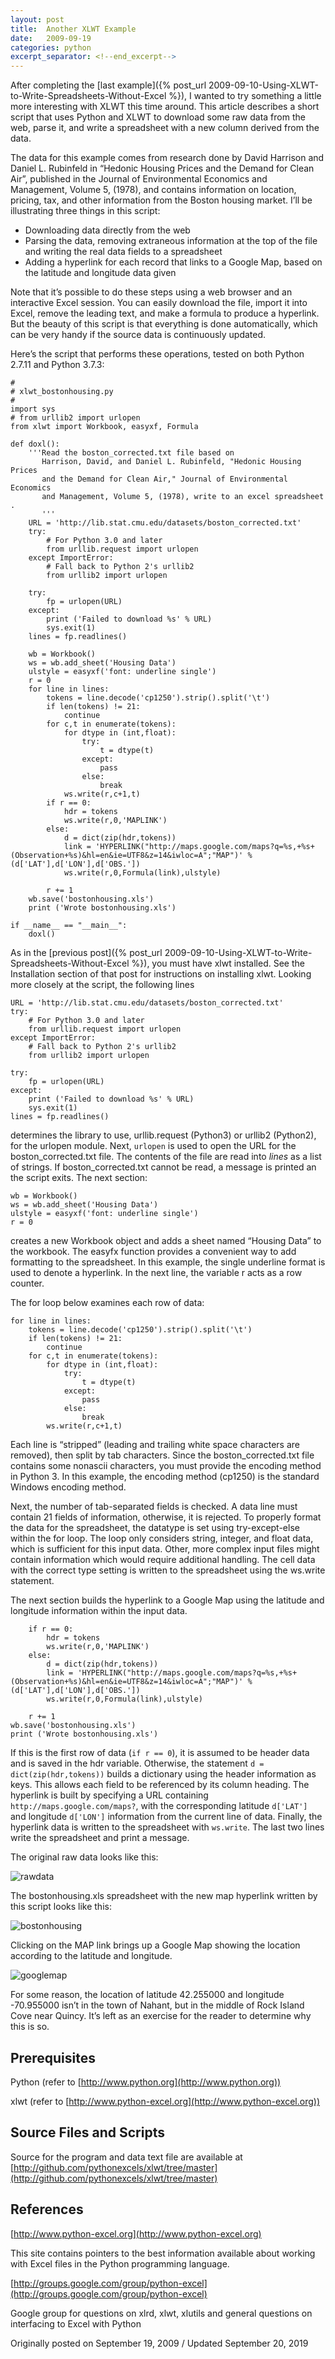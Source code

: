 ```yaml
---
layout: post
title:  Another XLWT Example
date:   2009-09-19
categories: python
excerpt_separator: <!--end_excerpt-->
---
```


After completing the [last example]({% post_url
2009-09-10-Using-XLWT-to-Write-Spreadsheets-Without-Excel %}), I
wanted to try something a little more interesting with XLWT this time
around. This article describes a short script that uses Python and
XLWT to download some raw data from the web, parse it, and write a
spreadsheet with a new column derived from the data.

<!--end_excerpt-->

The data for this example comes from research done by David Harrison
and Daniel L. Rubinfeld in “Hedonic Housing Prices and the Demand for
Clean Air”, published in the Journal of Environmental Economics and
Management, Volume 5, (1978), and contains information on location,
pricing, tax, and other information from the Boston housing market.
I’ll be illustrating three things in this script:

* Downloading data directly from the web
* Parsing the data, removing extraneous information at the top of the file and writing the real data fields to a spreadsheet
* Adding a hyperlink for each record that links to a Google Map, based on the latitude and longitude data given

Note that it’s possible to do these steps using a web browser and an
interactive Excel session. You can easily download the file, import it
into Excel, remove the leading text, and make a formula to produce a
hyperlink. But the beauty of this script is that everything is done
automatically, which can be very handy if the source data is
continuously updated.

Here’s the script that performs these operations, tested on both
Python 2.7.11 and Python 3.7.3:

```
#
# xlwt_bostonhousing.py
#
import sys
# from urllib2 import urlopen
from xlwt import Workbook, easyxf, Formula

def doxl():
    '''Read the boston_corrected.txt file based on
       Harrison, David, and Daniel L. Rubinfeld, "Hedonic Housing Prices
       and the Demand for Clean Air," Journal of Environmental Economics
       and Management, Volume 5, (1978), write to an excel spreadsheet .
       '''
    URL = 'http://lib.stat.cmu.edu/datasets/boston_corrected.txt'
    try:
        # For Python 3.0 and later
        from urllib.request import urlopen
    except ImportError:
        # Fall back to Python 2's urllib2
        from urllib2 import urlopen

    try:
        fp = urlopen(URL)
    except:
        print ('Failed to download %s' % URL)
        sys.exit(1)
    lines = fp.readlines()

    wb = Workbook()
    ws = wb.add_sheet('Housing Data')
    ulstyle = easyxf('font: underline single')
    r = 0
    for line in lines:
        tokens = line.decode('cp1250').strip().split('\t')
        if len(tokens) != 21:
            continue
        for c,t in enumerate(tokens):
            for dtype in (int,float):
                try:
                    t = dtype(t)
                except:
                    pass
                else:
                    break
            ws.write(r,c+1,t)
        if r == 0:
            hdr = tokens
            ws.write(r,0,'MAPLINK')
        else:
            d = dict(zip(hdr,tokens))
            link = 'HYPERLINK("http://maps.google.com/maps?q=%s,+%s+(Observation+%s)&hl=en&ie=UTF8&z=14&iwloc=A";"MAP")' % (d['LAT'],d['LON'],d['OBS.'])
            ws.write(r,0,Formula(link),ulstyle)

        r += 1
    wb.save('bostonhousing.xls')
    print ('Wrote bostonhousing.xls')

if __name__ == "__main__":
    doxl()
```

As in the [previous post]({% post_url
2009-09-10-Using-XLWT-to-Write-Spreadsheets-Without-Excel %}), you
must have xlwt installed. See the Installation section of that post
for instructions on installing xlwt. Looking more closely at the
script, the following lines

```
URL = 'http://lib.stat.cmu.edu/datasets/boston_corrected.txt'
try:
    # For Python 3.0 and later
    from urllib.request import urlopen
except ImportError:
    # Fall back to Python 2's urllib2
    from urllib2 import urlopen

try:
    fp = urlopen(URL)
except:
    print ('Failed to download %s' % URL)
    sys.exit(1)
lines = fp.readlines()
```

determines the library to use, urllib.request (Python3) or urllib2
(Python2), for the urlopen module. Next, `urlopen` is used to open the
URL for the boston_corrected.txt file. The contents of the file are
read into <em>lines</em> as a list of strings. If boston_corrected.txt
cannot be read, a message is printed an the script exits. The next
section:

```
wb = Workbook()
ws = wb.add_sheet('Housing Data')
ulstyle = easyxf('font: underline single')
r = 0
```

creates a new Workbook object and adds a sheet named “Housing Data” to
the workbook. The easyfx function provides a convenient way to add
formatting to the spreadsheet. In this example, the single underline
format is used to denote a hyperlink. In the next line, the variable r
acts as a row counter.

The for loop below examines each row of data:

```
for line in lines:
    tokens = line.decode('cp1250').strip().split('\t')
    if len(tokens) != 21:
        continue
    for c,t in enumerate(tokens):
        for dtype in (int,float):
            try:
                t = dtype(t)
            except:
                pass
            else:
                break
        ws.write(r,c+1,t)
```

Each line is “stripped” (leading and trailing white space characters
are removed), then split by tab characters. Since the
boston_corrected.txt file contains some nonascii characters, you must
provide the encoding method in Python 3. In this example, the encoding
method (cp1250) is the standard Windows encoding method.

Next, the number of tab-separated fields is checked. A data line must
contain 21 fields of information, otherwise, it is rejected. To
properly format the data for the spreadsheet, the datatype is set
using try-except-else within the for loop. The loop only considers
string, integer, and float data, which is sufficient for this input
data. Other, more complex input files might contain information which
would require additional handling. The cell data with the correct type
setting is written to the spreadsheet using the ws.write statement.

The next section builds the hyperlink to a Google Map using the
latitude and longitude information within the input data.

```
    if r == 0:
        hdr = tokens
        ws.write(r,0,'MAPLINK')
    else:
        d = dict(zip(hdr,tokens))
        link = 'HYPERLINK("http://maps.google.com/maps?q=%s,+%s+(Observation+%s)&hl=en&ie=UTF8&z=14&iwloc=A";"MAP")' % (d['LAT'],d['LON'],d['OBS.'])
        ws.write(r,0,Formula(link),ulstyle)

    r += 1
wb.save('bostonhousing.xls')
print ('Wrote bostonhousing.xls')
```

If this is the first row of data (`if r == 0`), it is assumed to be
header data and is saved in the hdr variable. Otherwise, the statement
``d = dict(zip(hdr,tokens))`` builds a dictionary using the header
information as keys. This allows each field to be referenced by its
column heading. The hyperlink is built by specifying a URL containing
``http://maps.google.com/maps?``, with the corresponding latitude
``d['LAT']`` and longitude ``d['LON']`` information from the current
line of data. Finally, the hyperlink data is written to the
spreadsheet with ``ws.write``. The last two lines write the
spreadsheet and print a message.

The original raw data looks like this:

![rawdata](/assets/images/20090918_1.png)

The bostonhousing.xls spreadsheet with the new map hyperlink written
by this script looks like this:

![bostonhousing](/assets/images/20090918_2.png)

Clicking on the MAP link brings up a Google Map showing the location
according to the latitude and longitude.

![googlemap](/assets/images/20090918_3.png)

For some reason, the location of latitude 42.255000 and longitude
-70.955000 isn’t in the town of Nahant, but in the middle of Rock
Island Cove near Quincy. It’s left as an exercise for the reader to
determine why this is so.

## Prerequisites

Python (refer to [http://www.python.org](http://www.python.org))

xlwt (refer to [http://www.python-excel.org](http://www.python-excel.org))

## Source Files and Scripts

Source for the program and data text file are available
at [http://github.com/pythonexcels/xlwt/tree/master](http://github.com/pythonexcels/xlwt/tree/master)

## References

[http://www.python-excel.org](http://www.python-excel.org)

This site contains pointers to the best information available about working with
Excel files in the Python programming language.

[http://groups.google.com/group/python-excel](http://groups.google.com/group/python-excel)

Google group for questions on xlrd, xlwt, xlutils and general questions on
interfacing to Excel with Python

Originally posted on September 19, 2009 / Updated September 20, 2019
